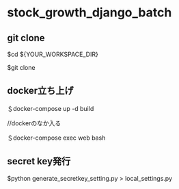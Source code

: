 # stock_growth_django_batch

## git clone
$cd ${YOUR_WORKSPACE_DIR}

$git clone 

## docker立ち上げ
＄docker-compose up -d build

//dockerのなか入る

＄docker-compose exec web bash
## secret key発行
$python generate_secretkey_setting.py > local_settings.py

